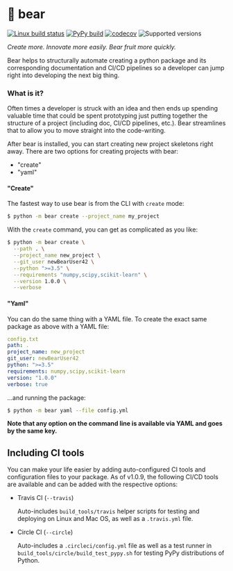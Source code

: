 # :grapes: bear

[![Linux build status](https://travis-ci.org/tgsmith61591/bear.svg?branch=master)](https://travis-ci.org/tgsmith61591/bear)
[![PyPy build](https://circleci.com/gh/tgsmith61591/bear.svg?style=svg)](https://circleci.com/gh/tgsmith61591/bear)
[![codecov](https://codecov.io/gh/tgsmith61591/bear/branch/master/graph/badge.svg)](https://codecov.io/gh/tgsmith61591/bear)
![Supported versions](https://img.shields.io/badge/python-2.7,3.5+-blue.svg)


*Create more. Innovate more easily. Bear fruit more quickly.*

Bear helps to structurally automate creating a python package and
its corresponding documentation and CI/CD pipelines so a developer
can jump right into developing the next big thing.


### What is it?

Often times a developer is struck with an idea and then ends up spending valuable
time that could be spent prototyping just putting together the structure of a
project (including doc, CI/CD pipelines, etc.). Bear streamlines that to allow
you to move straight into the code-writing.

After bear is installed, you can start creating new project skeletons right away.
There are two options for creating projects with bear:

* "create"
* "yaml"


#### "Create"

The fastest way to use bear is from the CLI with `create` mode:

```bash
$ python -m bear create --project_name my_project
```

With the `create` command, you can get as complicated as you like:

```bash
$ python -m bear create \
  --path . \
  --project_name new_project \
  --git_user newBearUser42 \
  --python ">=3.5" \
  --requirements "numpy,scipy,scikit-learn" \
  --version 1.0.0 \
  --verbose
```

#### "Yaml"

You can do the same thing with a YAML file. To create the exact same package
as above with a YAML file:

```yaml
config.txt
path: .
project_name: new_project
git_user: newBearUser42
python: ">=3.5"
requirements: numpy,scipy,scikit-learn
version: "1.0.0"
verbose: true
```

...and running the package:

```bash
$ python -m bear yaml --file config.yml
```

**Note that any option on the command line is available via YAML and goes by the same key.**

## Including CI tools

You can make your life easier by adding auto-configured CI tools and 
configuration files to your package. As of v1.0.9, the following CI/CD tools are
available and can be added with the respective options:

* Travis CI (`--travis`)
    
    Auto-includes `build_tools/travis` helper scripts for testing and deploying on Linux
    and Mac OS, as well as a `.travis.yml` file.
    
* Circle CI (`--circle`)

    Auto-includes a `.circleci/config.yml` file as well as a test runner in `build_tools/circle/build_test_pypy.sh`
    for testing PyPy distributions of Python.